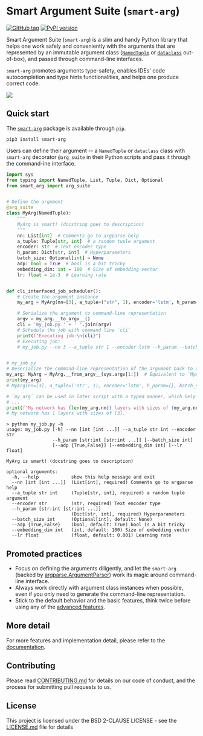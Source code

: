 # Smart Argument Suite (`smart-arg`)

[![GitHub tag](https://img.shields.io/github/tag/linkedin/smart-arg.svg)](https://GitHub.com/linkedin/smart-arg/tags/)
[![PyPI version](https://img.shields.io/pypi/v/smart-arg.svg)](https://pypi.python.org/pypi/smart-arg/)

Smart Argument Suite (`smart-arg`) is a slim and handy Python library that helps one work safely and conveniently 
with the arguments that are represented by an immutable argument class 
([`NamedTuple`](https://docs.python.org/3.7/library/typing.html?highlight=namedtuple#typing.NamedTuple) or 
[`dataclass`](https://docs.python.org/3.7/library/dataclasses.html#dataclasses.dataclass) out-of-box),
and passed through command-line interfaces.

`smart-arg` promotes arguments type-safety, enables IDEs' code autocompletion and type hints 
functionalities, and helps one produce correct code.

![](smart-arg-demo.gif)

## Quick start

The [`smart-arg`](https://pypi.org/project/smart-arg/) package is available through `pip`.
```shell
pip3 install smart-arg
```

Users can define their argument -- a `NamedTuple` or `dataclass` class with `smart-arg` decorator `@arg_suite` in their Python scripts 
and pass it through the command-ine interface.

```python
import sys
from typing import NamedTuple, List, Tuple, Dict, Optional
from smart_arg import arg_suite


# Define the argument 
@arg_suite
class MyArg(NamedTuple):
    """
    MyArg is smart! (docstring goes to description)
    """
    nn: List[int]  # Comments go to argparse help
    a_tuple: Tuple[str, int]  # a random tuple argument
    encoder: str  # Text encoder type
    h_param: Dict[str, int]  # Hyperparameters
    batch_size: Optional[int] = None
    adp: bool = True  # bool is a bit tricky
    embedding_dim: int = 100  # Size of embedding vector
    lr: float = 1e-3  # Learning rate


def cli_interfaced_job_scheduler():
    # Create the argument instance
    my_arg = MyArg(nn=[3], a_tuple=("str", 1), encoder='lstm', h_param={}, adp=False)  # The patched argument class requires keyword arguments to instantiate the class

    # Serialize the argument to command-line representation
    argv = my_arg.__to_argv__()
    cli = 'my_job.py ' + ' '.join(argv)
    # Schedule the job with command line `cli`
    print(f"Executing job:\n{cli}")
    # Executing job:
    # my_job.py --nn 3 --a_tuple str 1 --encoder lstm --h_param --batch_size None --adp False --embedding_dim 100 --lr 0.001


# my_job.py
# Deserialize the command-line representation of the argument back to an instance 
my_arg: MyArg = MyArg.__from_argv__(sys.argv[1:])  # Equivalent to `MyArg(None)`, one positional arg required to indicate the arg is a command-line representation.
print(my_arg)
# MyArg(nn=[3], a_tuple=('str', 1), encoder='lstm', h_param={}, batch_size=None, adp=False, embedding_dim=100, lr=0.001)

# `my_arg` can be used in later script with a typed manner, which help of IDEs (type hints and auto completion)
# ...
print(f"My network has {len(my_arg.nn)} layers with sizes of {my_arg.nn}.")
# My network has 1 layers with sizes of [3].

```

```shell-session
> python my_job.py -h
usage: my_job.py [-h] --nn [int [int ...]] --a_tuple str int --encoder str
                 --h_param [str:int [str:int ...]] [--batch_size int]
                 [--adp {True,False}] [--embedding_dim int] [--lr float]

MyArg is smart! (docstring goes to description)

optional arguments:
  -h, --help            show this help message and exit
  --nn [int [int ...]]  (List[int], required) Comments go to argparse help
  --a_tuple str int     (Tuple[str, int], required) a random tuple argument
  --encoder str         (str, required) Text encoder type
  --h_param [str:int [str:int ...]]
                        (Dict[str, int], required) Hyperparameters
  --batch_size int      (Optional[int], default: None)
  --adp {True,False}    (bool, default: True) bool is a bit tricky
  --embedding_dim int   (int, default: 100) Size of embedding vector
  --lr float            (float, default: 0.001) Learning rate

```
## Promoted practices
* Focus on defining the arguments diligently, and let the `smart-arg` 
  (backed by [argparse.ArgumentParser](https://docs.python.org/3/library/argparse.html#argumentparser-objects)) 
  work its magic around command-line interface. 
* Always work directly with argument class instances when possible, even if you only need to generate the command-line representation.
* Stick to the default behavior and the basic features, think twice before using any of the [advanced features](https://smart-arg.readthedocs.io/en/latest/advanced.html#advanced-usages).


## More detail
For more features and implementation detail, please refer to the [documentation](https://smart-arg.readthedocs.io/).

## Contributing

Please read [CONTRIBUTING.md](CONTRIBUTING.md) for details on our code of conduct, and the process for submitting pull requests to us.

## License

This project is licensed under the BSD 2-CLAUSE LICENSE - see the [LICENSE.md](LICENSE.md) file for details
